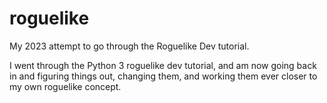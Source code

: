 # roguelike
My 2023 attempt to go through the Roguelike Dev tutorial. 

I went through the Python 3 roguelike dev tutorial, and am now going back in and figuring things out, changing them, and working them ever closer to my own roguelike concept.
